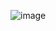 
![image](https://github.com/cse512-23s/Tuning-PlaySite/assets/53993368/2d9a6b2f-5288-4120-b2bd-03fb9b84b002)


